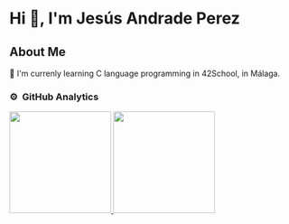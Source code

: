 # Hi 👋, I'm Jesús Andrade Perez
## About Me

🌱 I'm currenly learning C language programming in 42School, in Málaga.  

<!--
Here are some ideas to get you started:

- 🔭 I’m currently working on ...
- 🌱 I’m currently learning ...
- 👯 I’m looking to collaborate on ...
- 🤔 I’m looking for help with ...
- 💬 Ask me about ...
- 📫 How to reach me: ...
- 😄 Pronouns: ...
- ⚡ Fun fact: ...
-->

### ⚙️ &nbsp;GitHub Analytics

<p>
<a href="https://github.com/SalvadorChamizo">
  <img height="180em" src="https://github-readme-stats-eight-theta.vercel.app/api?username=jeandrad1&show_icons=true&theme=algolia&include_all_commits=true&count_private=true"/>
  <img height="180em" src="https://github-readme-stats-eight-theta.vercel.app/api/top-langs/?username=jeandrad1&layout=compact&langs_count=8&theme=algolia"/>
</a>
</p>

<!--
<div id="user-content-toc">
  <ul>
    <summary><h2 style="display: inline-block">Technologies That I Know👨🏻‍💻</h2></summary>
  </ul>
</div>
-->
